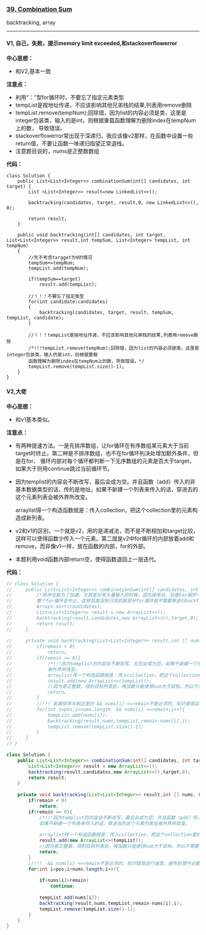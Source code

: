 ### [39. Combination Sum](https://leetcode.com/problems/combination-sum/)

backtracking, array

---

#### V1, 自己，失败，提示memory limit exceeded,和stackoverflowerror

**中心思想：**
- 和V2,基本一致

**注意点：**
- 利用“：”型for循环时，不要忘了指定元素类型
- tempList是按地址传递，不应该影响其他兄弟栈的结果,列表用remove删除
- tempList.remove(tempNum);回除错，因为list的内容必须是类，这里是integer包装类，输入的是int，则根据重载函数理解为删除index在tempNum上的数，
导致错误。
- stackoverflowerror常出现于深递归，我应该像v2那样，在函数中设置一些return值，不要让函数一味递归指望正常退栈。
- 注意题目说的，nums是正整数数组

**代码：**
```
class Solution {
    public List<List<Integer>> combinationSum(int[] candidates, int target) {
        List <List<Integer>> result=new LinkedList<>();
        
        backtracking(candidates, target, result,0, new LinkedList<>(), 0);
        
        return result;
    }
    
    public void backtracking(int[] candidates, int target, List<List<Integer>> result,int tempSum, List<Integer> tempList, int tempNum)
    {
        //先不考虑targget为0的情况
        tempSum+=tempNum;
        tempList.add(tempNum);
        
        if(tempSum==target)
            result.add(tempList);
        
        //！！！不要忘了指定类型
        for(int candidate:candidates)
        {
            backtracking(candidates, target, result, tempSum, tempList, candidate);
        }
        
        //！！！tempList是按地址传递，不应该影响其他兄弟栈的结果,列表用remove删除
        /*!!!tempList.remove(tempNum);回除错，因为list的内容必须是类，这里是integer包装类，输入的是int，则根据重载
        函数理解为删除index在tempNum上的数，导致错误。*/
        tempList.remove(tempList.size()-1);
    }
}
```

#### V2,大佬

**中心思想：**
- 和v1基本类似。

**注意点：**
- 有两种提速方法。一是先排序数组，让for循环在有序数组某元素大于当前target时终止。第二种是不排序数组，也不在for循环判决处增加额外条件，但是在for、
循环内部对每个循环都判断一下无序数组的元素是否大于target，如果大于则用continue跳过当前循环节。
- 因为templist的内容会不断改写，最后会成为空。并且函数（add）传入的非基本数据类型的话，传的是地址。如果不新建一个列表来传入的话，穿进去的这个元素列表会被外界所改变。<br/>
            
  arraylist得一个构造函数就是：传入collection，把这个collection里的元素构造成新列表。
- v2和v1的区别，一个就是v2，用的是递减法，而不是不断相加和target比较，这样可以使得函数少传入一个元素。第二就是v2中for循环的内部放着add和remove，而非像v1一样，放在函数的内部，for的外部。
- 本题利用void函数内部return空，使得函数退回上一层迭代。

**代码：**
```java
// class Solution {
//     public List<List<Integer>> combinationSum(int[] candidates, int target) {
//         /*排序也是为了加速，尤其是对有大量输入的时候。因为排序后，后面for循环一旦碰到num大于target的话，
//         整个for循环会中止，这样后面没执行完的那部分for循环就不需要再进行backtracking了。*/
//         Arrays.sort(candidates);
//         List<List<Integer>> result = new ArrayList<>();
//         backtracking(result,candidates,new ArrayList<>(),target,0);
//         return result;
//     }
    
//     private void backtracking(List<List<Integer>> result,int [] nums, List<Integer> tempList,int remain,int pos){
//         if(remain < 0)
//             return;    
//         if(remain == 0){
//             /*!!!因为templist的内容会不断改写，左后会成为空。如果不新建一个列表来传入的话，穿进去的这个元素列表会
//             被外界所改变。
//             arraylist得一个构造函数就是：传入collection，把这个collection里的元素构造成新列表。*/
//             result.add(new ArrayList<>(tempList));
//             //因为是正整数，得到目标列表后，再加数只能使得sum大于目标。所以不需要再执行后面进一层的backtracking了
//             return;            
//         }
//         //!!! 前面排序与和这里的 && nums[i] <=remain不是必须的，知识提高运行速度，避免处理不必要的函数
//         for(int i=pos;i<nums.length  && nums[i] <=remain;i++){
//             tempList.add(nums[i]);
//             backtracking(result,nums,tempList,remain-nums[i],i);
//             tempList.remove(tempList.size()-1);
//         } 
//     }
// }

class Solution {
    public List<List<Integer>> combinationSum(int[] candidates, int target) {
        List<List<Integer>> result = new ArrayList<>();
        backtracking(result,candidates,new ArrayList<>(),target,0);
        return result;
    }
    
    private void backtracking(List<List<Integer>> result,int [] nums, List<Integer> tempList,int remain,int pos){
        if(remain < 0)
            return;    
        if(remain == 0){
            /*!!!因为templist的内容会不断改写，最后会成为空。并且函数（add）传入的非基本数据类型的话，传的是地址。
            如果不新建一个列表来传入的话，穿进去的这个元素列表会被外界所改变。
            
            arraylist得一个构造函数就是：传入collection，把这个collection里的元素构造成新列表。*/
            result.add(new ArrayList<>(tempList));
            //因为是正整数，得到目标列表后，再加数只能使得sum大于目标。所以不需要再执行后面进一层的backtracking了
            return;            
        }
        //!!!  && nums[i] <=remain不是必须的，知识提高运行速度，避免处理不必要的函数
        for(int i=pos;i<nums.length;i++){
            
            if(nums[i]>remain)
                continue;
            
            tempList.add(nums[i]);
            backtracking(result,nums,tempList,remain-nums[i],i);
            tempList.remove(tempList.size()-1);
        } 
    }
}
```
